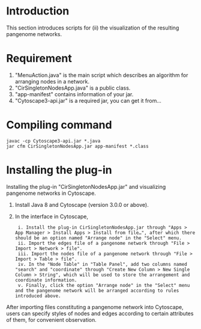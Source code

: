 # Introduction

This section introduces scripts for (ii) the visualization of the resulting pangenome networks.

# Requirement

1. "MenuAction.java" is the main script which describes an algorithm for arranging nodes in a network.
2. "CirSingletonNodesApp.java" is a public class.
3. "app-manifest" contains information of your jar.
4. "Cytoscape3-api.jar" is a required jar, you can get it from...

# Compiling command

```
javac -cp Cytoscape3-api.jar *.java
jar cfm CirSingletonNodesApp.jar app-manifest *.class
```

# Installing the plug-in

Installing the plug-in "CirSingletonNodesApp.jar" and visualizing pangenome networks in Cytoscape.

1. Install Java 8  and Cytoscape (version 3.0.0 or above).

2. In the interface in Cytoscape,

   ```
    i. Install the plug-in CirSingletonNodesApp.jar through "Apps > App Manager > Install Apps > Install from file…", after which there should be an option named "Arrange node" in the "Select" menu.
    ii. Import the edges file of a pangenome network through "File > Import > Network > file".
    iii. Import the nodes file of a pangenome network through "File > Import > Table > file".
    iv. In the "Node Table" in "Table Panel", add two columns named "search" and "coordinate" through "Create New Column > New Single Column > String", which will be used to store the arrangement and coordinate information.
    v. Finally, click the option "Arrange node" in the "Select" menu and the pangenome network will be arranged according to rules introduced above.
   ```

After importing files constituting a pangenome network into Cytoscape, users can specify styles of nodes and edges according to certain attributes of them, for convenient observation.
